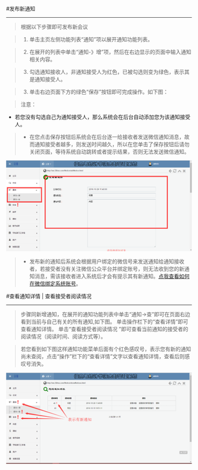 #发布新通知

----


> 根据以下步骤即可发布新会议

> 1. 单击主页左侧功能列表“通知”项以展开通知功能列表。

> 2. 在展开的列表中单击“通知-》增”项，然后在右边显示的页面中输入通知相关内容。

>3.    勾选通知接收人，非通知接受人为红色，已被勾选则变为绿色，表示其是通知接受人。

> 3. 单击右边页面下方的绿色“保存”按钮即可完成操作。如下图：

><w>注意：   
 -    <w>若您没有勾选自己为通知接受人，那么系统会在后台自动添加您为该通知接受人。

>-  <w> 在您点击保存按钮后系统会在后台逐一给接收者发送微信通知消息，故而通知接受者越多，则发送时间越久，所以在您单击了保存按钮后请勿关闭页面，等待系统自动跳转或者提示结果，否则无法发送微信通知。


![](/assets/chapter1/notice/QQ截图20161026114037.png)

>-    发布新的通知后系统会根据用户绑定的微信号来发送通知给通知接收者，若接受者没有关注微信公众平台并绑定账号，则无法收到您的新通知消息，需该接收者进入系统后才会有提示其有新通知。[点我查看如何在微信绑定系统账号](/weixin/如何绑定系统账号.md)。







#查看通知详情 | 查看接受者阅读情况

----

>步骤同新增通知，在展开的通知功能列表中单击“通知->查”即可在页面右边看到当前与自己有关的所有通知,如下图。
>单击操作栏下的“查看详情”即可查看通知详情。
>单击“查看接受者阅读情况 ”即可查看当前通知的接受者的阅读情况（阅读时间、阅读方式等）。 


>若您看到如下图这样通知功能菜单后面有个红色感叹号，表示您有新的通知尚未查阅，点击“操作”栏下的“查看详情”文字以查看通知详情，查看后则感叹号消失。


![](/assets/chapter1/notice/cha.png)
